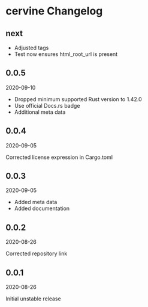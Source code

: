 # cervine Changelog

## next

* Adjusted tags
* Test now ensures html_root_url is present

## 0.0.5

2020-09-10

* Dropped minimum supported Rust version to 1.42.0
* Use official Docs.rs badge
* Additional meta data

## 0.0.4

2020-09-05

Corrected license expression in Cargo.toml

## 0.0.3

2020-09-05

* Added meta data
* Added documentation

## 0.0.2

2020-08-26

Corrected repository link

## 0.0.1

2020-08-26

Initial unstable release
